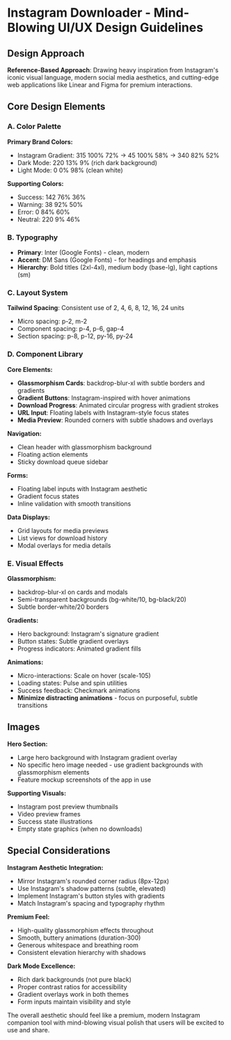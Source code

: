 # Instagram Downloader - Mind-Blowing UI/UX Design Guidelines

## Design Approach
**Reference-Based Approach**: Drawing heavy inspiration from Instagram's iconic visual language, modern social media aesthetics, and cutting-edge web applications like Linear and Figma for premium interactions.

## Core Design Elements

### A. Color Palette
**Primary Brand Colors:**
- Instagram Gradient: 315 100% 72% → 45 100% 58% → 340 82% 52%
- Dark Mode: 220 13% 9% (rich dark background)
- Light Mode: 0 0% 98% (clean white)

**Supporting Colors:**
- Success: 142 76% 36% 
- Warning: 38 92% 50%
- Error: 0 84% 60%
- Neutral: 220 9% 46%

### B. Typography
- **Primary**: Inter (Google Fonts) - clean, modern
- **Accent**: DM Sans (Google Fonts) - for headings and emphasis
- **Hierarchy**: Bold titles (2xl-4xl), medium body (base-lg), light captions (sm)

### C. Layout System
**Tailwind Spacing**: Consistent use of 2, 4, 6, 8, 12, 16, 24 units
- Micro spacing: p-2, m-2
- Component spacing: p-4, p-6, gap-4
- Section spacing: p-8, p-12, py-16, py-24

### D. Component Library
**Core Elements:**
- **Glassmorphism Cards**: backdrop-blur-xl with subtle borders and gradients
- **Gradient Buttons**: Instagram-inspired with hover animations
- **Download Progress**: Animated circular progress with gradient strokes
- **URL Input**: Floating labels with Instagram-style focus states
- **Media Preview**: Rounded corners with subtle shadows and overlays

**Navigation:**
- Clean header with glassmorphism background
- Floating action elements
- Sticky download queue sidebar

**Forms:**
- Floating label inputs with Instagram aesthetic
- Gradient focus states
- Inline validation with smooth transitions

**Data Displays:**
- Grid layouts for media previews
- List views for download history
- Modal overlays for media details

### E. Visual Effects
**Glassmorphism:**
- backdrop-blur-xl on cards and modals
- Semi-transparent backgrounds (bg-white/10, bg-black/20)
- Subtle border-white/20 borders

**Gradients:**
- Hero background: Instagram's signature gradient
- Button states: Subtle gradient overlays
- Progress indicators: Animated gradient fills

**Animations:**
- Micro-interactions: Scale on hover (scale-105)
- Loading states: Pulse and spin utilities
- Success feedback: Checkmark animations
- **Minimize distracting animations** - focus on purposeful, subtle transitions

## Images
**Hero Section:**
- Large hero background with Instagram gradient overlay
- No specific hero image needed - use gradient backgrounds with glassmorphism elements
- Feature mockup screenshots of the app in use

**Supporting Visuals:**
- Instagram post preview thumbnails
- Video preview frames
- Success state illustrations
- Empty state graphics (when no downloads)

## Special Considerations
**Instagram Aesthetic Integration:**
- Mirror Instagram's rounded corner radius (8px-12px)
- Use Instagram's shadow patterns (subtle, elevated)
- Implement Instagram's button styles with gradients
- Match Instagram's spacing and typography rhythm

**Premium Feel:**
- High-quality glassmorphism effects throughout
- Smooth, buttery animations (duration-300)
- Generous whitespace and breathing room
- Consistent elevation hierarchy with shadows

**Dark Mode Excellence:**
- Rich dark backgrounds (not pure black)
- Proper contrast ratios for accessibility
- Gradient overlays work in both themes
- Form inputs maintain visibility and style

The overall aesthetic should feel like a premium, modern Instagram companion tool with mind-blowing visual polish that users will be excited to use and share.
